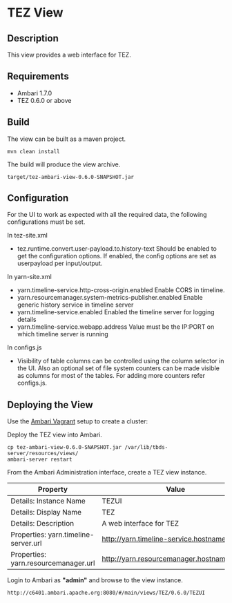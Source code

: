 <!---
Licensed to the Apache Software Foundation (ASF) under one or more
contributor license agreements.  See the NOTICE file distributed with
this work for additional information regarding copyright ownership.
The ASF licenses this file to You under the Apache License, Version 2.0
(the "License"); you may not use this file except in compliance with
the License.  You may obtain a copy of the License at [http://www.apache.org/licenses/LICENSE-2.0](http://www.apache.org/licenses/LICENSE-2.0)

Unless required by applicable law or agreed to in writing, software
distributed under the License is distributed on an "AS IS" BASIS,
WITHOUT WARRANTIES OR CONDITIONS OF ANY KIND, either express or implied.
See the License for the specific language governing permissions and
limitations under the License.
-->

TEZ View
============

Description
-----
This view provides a web interface for TEZ.

Requirements
-----

- Ambari 1.7.0
- TEZ 0.6.0 or above

Build
-----

The view can be built as a maven project.

    mvn clean install

The build will produce the view archive.

    target/tez-ambari-view-0.6.0-SNAPSHOT.jar

Configuration
-----

  For the UI to work as expected with all the required data, the following configurations
must be set.

In tez-site.xml
  * tez.runtime.convert.user-payload.to.history-text
      Should be enabled to get the configuration options. If enabled, the config options are set
    as userpayload per input/output.

In yarn-site.xml
  * yarn.timeline-service.http-cross-origin.enabled
      Enable CORS in timeline.
  * yarn.resourcemanager.system-metrics-publisher.enabled
      Enable generic history service in timeline server
  * yarn.timeline-service.enabled
      Enabled the timeline server for logging details
  * yarn.timeline-service.webapp.address
      Value must be the IP:PORT on which timeline server is running

In configs.js
  * Visibility of table columns can be controlled using the column selector in the UI. Also an optional set
    of file system counters can be made visible as columns for most of the tables. For adding more
    counters refer configs.js.


Deploying the View
-----

Use the [Ambari Vagrant](https://cwiki.apache.org/confluence/display/AMBARI/Quick+Start+Guide) setup to create a cluster:

Deploy the TEZ view into Ambari.

    cp tez-ambari-view-0.6.0-SNAPSHOT.jar /var/lib/tbds-server/resources/views/
    ambari-server restart

From the Ambari Administration interface, create a TEZ view instance.

|Property|Value|
|---|---|
| Details: Instance Name | TEZUI |
| Details: Display Name | TEZ |
| Details: Description | A web interface for TEZ |
| Properties: yarn.timeline-server.url | http://yarn.timeline-service.hostname:8188 |
| Properties: yarn.resourcemanager.url | http://yarn.resourcemanager.hostname:8088 |

Login to Ambari as **"admin"** and browse to the view instance.

    http://c6401.ambari.apache.org:8080/#/main/views/TEZ/0.6.0/TEZUI

